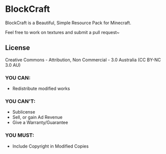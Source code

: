 # BlockCraft
BlockCraft is a Beautiful, Simple Resource Pack for Minecraft.

Feel free to work on textures and submit a pull request~

## License

Creative Commons - Attribution, Non Commercial - 3.0 Australia
(CC BY-NC 3.0 AU)


### YOU CAN:

* Redistribute modified works

### YOU CAN'T:

* Sublicense
* Sell, or gain Ad Revenue
* Give a Warranty/Guarantee

### YOU MUST:

* Include Copyright in Modified Copies
